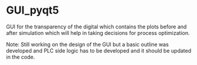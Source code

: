 # GUI_pyqt5

GUI for the transparency of the digital which contains the plots before and after simulation which will help in taking decisions for process optimization. 

Note: Still working on the design of the GUI but a basic outline was developed and PLC side logic has to be developed and it should be updated in the code. 
